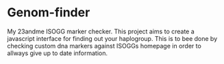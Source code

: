 Genom-finder
============

 My 23andme ISOGG marker checker. 
This project aims to create a javascript interface for finding out your haplogroup. This is to bee done by checking custom dna markers against ISOGGs homepage in order to allways give up to date information.
